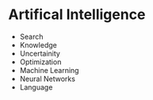 # Artifical Intelligence
- Search
- Knowledge
- Uncertainity
- Optimization
- Machine Learning
- Neural Networks
- Language
